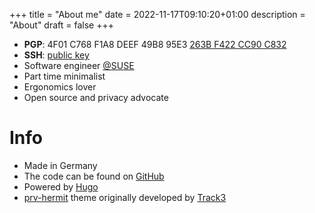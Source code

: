 +++
title = "About me"
date = 2022-11-17T09:10:20+01:00
description = "About"
draft = false
+++

* **PGP**: 4F01 C768 F1A8 DEEF 49B8  95E3 [263B F422 CC90 C832](https://gedon.org/0x263BF422CC90C832)
* **SSH**: [public key](https://gedon.org/ssh)
* Software engineer [@SUSE](https://www.suse.com)
* Part time minimalist
* Ergonomics lover
* Open source and privacy advocate

# Info

* Made in Germany
* The code can be found on [GitHub](https://github.com/nodeg/gedon.org)
* Powered by [Hugo](https://github.com/gohugoio/hugo)
* [prv-hermit](https://github.com/nodeg/prv-hermit) theme originally developed by
  [Track3](https://github.com/Track3/hermit)
